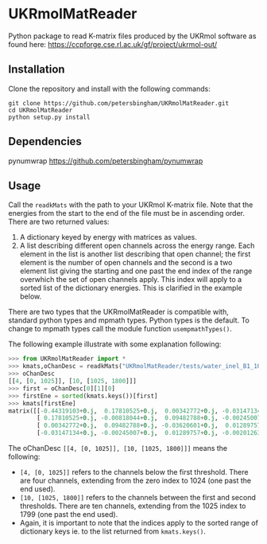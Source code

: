 # UKRmolMatReader
Python package to read K-matrix files produced by the UKRmol software as found here:
https://ccpforge.cse.rl.ac.uk/gf/project/ukrmol-out/

## Installation

Clone the repository and install with the following commands:

    git clone https://github.com/petersbingham/UKRmolMatReader.git
    cd UKRmolMatReader
    python setup.py install
    
## Dependencies
pynumwrap https://github.com/petersbingham/pynumwrap
    
## Usage

Call the `readkMats` with the path to your UKRmol K-matrix file. Note that the energies from the start to the end of the file must be in ascending order.
There are two returned values:
  1.  A dictionary keyed by energy with matrices as values.
  2.  A list describing different open channels across the energy range. Each element in the list is another list describing that open channel; the first element is the number of open channels and the second is a two element list giving the starting and one past the end index of the range overwhich the set of open channels apply. This index will apply to a sorted list of the dictionary energies. This is clarified in the example below.

There are two types that the UKRmolMatReader is compatible with, standard python types and mpmath types. Python types is the default. To change to mpmath types call the module function `usempmathTypes()`.

The following example illustrate with some explanation following:
```python
>>> from UKRmolMatReader import *
>>> kmats,oChanDesc = readkMats("UKRmolMatReader/tests/water_inel_B1_10ch.19")
>>> oChanDesc
[[4, [0, 1025]], [10, [1025, 1800]]]
>>> first = oChanDesc[0][1][0]
>>> firstEne = sorted(kmats.keys())[first]
>>> kmats[firstEne]
matrix([[-0.44319103+0.j,  0.17810525+0.j,  0.00342772+0.j, -0.03147134+0.j],
        [ 0.17810525+0.j, -0.00818044+0.j,  0.09482788+0.j, -0.00245007+0.j],
        [ 0.00342772+0.j,  0.09482788+0.j, -0.03620601+0.j,  0.01289757+0.j],
        [-0.03147134+0.j, -0.00245007+0.j,  0.01289757+0.j, -0.00201263+0.j]])
```
The oChanDesc `[[4, [0, 1025]], [10, [1025, 1800]]]` means the following:
 * `[4, [0, 1025]]` refers to the channels below the first threshold. There are four channels, extending from the zero index to 1024 (one past the end used).
 * `[10, [1025, 1800]]` refers to the channels between the first and second thresholds. There are ten channels, extending from the 1025 index to 1799 (one past the end used).
 * Again, it is important to note that the indices apply to the sorted range of dictionary keys ie. to the list returned from `kmats.keys()`.
